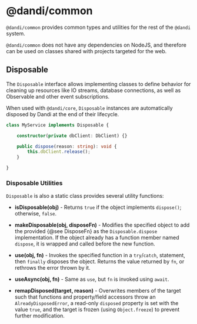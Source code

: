 # @dandi/common

`@dandi/common` provides common types and utilities for the rest of the
`@dandi` system.

`@dandi/common` does not have any dependencies on NodeJS, and therefore
can be used on classes shared with projects targeted for the web.

## Disposable

The `Disposable` interface allows implementing classes to define
 behavior for cleaning up resources like IO streams, database
 connections, as well as Observable and other event subscriptions.

When used with `@dandi/core`, `Disposable` instances are
 automatically disposed by Dandi at the end of their lifecycle.

```typescript
class MyService implements Disposable {

    constructor(private dbClient: DbClient) {}

    public dispose(reason: string): void {
        this.dbClient.release();
    }

}
```

### Disposable Utilities

`Disposable` is also a static class provides several utility functions:

* **isDisposable(obj)** - Returns `true` if the object implements
 `dispose()`; otherwise, `false`.

* **makeDisposable(obj, disposeFn)** - Modifies the specified object to
 add the provided {@see DisposeFn} as the `Disposable.dispose`
 implementation. If the object already has a function member named
 `dispose`, it is wrapped and called before the new function.

* **use(obj, fn)** - Invokes the specified function in a `try`/`catch`,
 statement, then `finally` disposes the object. Returns the value
 returned by `fn`, or rethrows the error thrown by it.

* **useAsync(obj, fn)** - Same as `use`, but `fn` is invoked using `await`.

* **remapDisposed(target, reason)** - Overwrites members of the target
 such that functions and property/field accessors throw an
 `AlreadyDisposedError`, a read-only `disposed` property is set with
 the value `true`, and the target is frozen (using `Object.freeze`) to
 prevent further modification.
